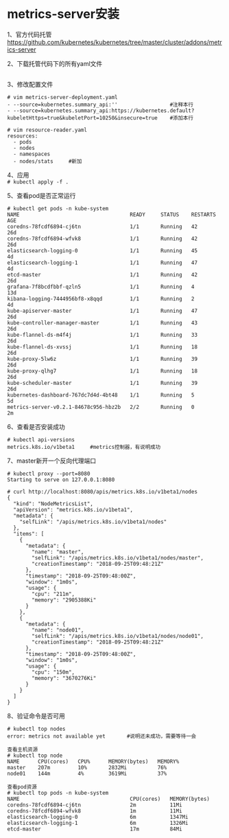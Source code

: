 metrics-server安装
====================
1、官方代码托管  
https://github.com/kubernetes/kubernetes/tree/master/cluster/addons/metrics-server  

2、下载托管代码下的所有yaml文件  
``` # for file in auth-delegator.yaml auth-reader.yaml metrics-apiservice.yaml metrics-server-deployment.yaml metrics-server-service.yaml resource-reader.yaml;do wget https://raw.githubusercontent.com/kubernetes/kubernetes/release-1.11/cluster/addons/metrics-server/$file; done
 ``` 

3、修改配置文件  
```
# vim metrics-server-deployment.yaml
- --source=kubernetes.summary_api:''                 #注释本行
- --source=kubernetes.summary_api:https://kubernetes.default?kubeletHttps=true&kubeletPort=10250&insecure=true    #添加本行

# vim resource-reader.yaml
resources:
  - pods
  - nodes
  - namespaces
  - nodes/stats     #新加
```  

4、应用  
``` # kubectl apply -f . ```  

5、查看pod是否正常运行  
```
# kubectl get pods -n kube-system
NAME                                    READY     STATUS    RESTARTS   AGE
coredns-78fcdf6894-cj6tn                1/1       Running   42         26d
coredns-78fcdf6894-wfvk8                1/1       Running   42         26d
elasticsearch-logging-0                 1/1       Running   45         4d
elasticsearch-logging-1                 1/1       Running   47         4d
etcd-master                             1/1       Running   42         26d
grafana-7f8bcdfbbf-qzln5                1/1       Running   4          13d
kibana-logging-7444956bf8-x8qqd         1/1       Running   2          4d
kube-apiserver-master                   1/1       Running   47         26d
kube-controller-manager-master          1/1       Running   43         26d
kube-flannel-ds-m4f4j                   1/1       Running   33         26d
kube-flannel-ds-xvssj                   1/1       Running   18         26d
kube-proxy-5lw6z                        1/1       Running   39         26d
kube-proxy-qlhg7                        1/1       Running   18         26d
kube-scheduler-master                   1/1       Running   39         26d
kubernetes-dashboard-767dc7d4d-4bt48    1/1       Running   5          5d
metrics-server-v0.2.1-84678c956-hbz2b   2/2       Running   0          2m
```  

6、查看是否安装成功  
```
# kubectl api-versions
metrics.k8s.io/v1beta1     #metrics控制器，有说明成功 
```  

7、master新开一个反向代理端口  
```
# kubectl proxy --port=8080
Starting to serve on 127.0.0.1:8080

# curl http://localhost:8080/apis/metrics.k8s.io/v1beta1/nodes
{
  "kind": "NodeMetricsList",
  "apiVersion": "metrics.k8s.io/v1beta1",
  "metadata": {
    "selfLink": "/apis/metrics.k8s.io/v1beta1/nodes"
  },
  "items": [
    {
      "metadata": {
        "name": "master",
        "selfLink": "/apis/metrics.k8s.io/v1beta1/nodes/master",
        "creationTimestamp": "2018-09-25T09:48:21Z"
      },
      "timestamp": "2018-09-25T09:48:00Z",
      "window": "1m0s",
      "usage": {
        "cpu": "211m",
        "memory": "2905388Ki"
      }
    },
    {
      "metadata": {
        "name": "node01",
        "selfLink": "/apis/metrics.k8s.io/v1beta1/nodes/node01",
        "creationTimestamp": "2018-09-25T09:48:21Z"
      },
      "timestamp": "2018-09-25T09:48:00Z",
      "window": "1m0s",
      "usage": {
        "cpu": "150m",
        "memory": "3670276Ki"
      }
    }
  ]
}
```  

8、验证命令是否可用  
```
# kubectl top nodes    
error: metrics not available yet       #说明还未成功，需要等待一会

查看主机资源
# kubectl top node
NAME      CPU(cores)   CPU%      MEMORY(bytes)   MEMORY%   
master    207m         10%       2832Mi          76%       
node01    144m         4%        3619Mi          37% 

查看pod资源
# kubectl top pods -n kube-system
NAME                                    CPU(cores)   MEMORY(bytes)   
coredns-78fcdf6894-cj6tn                2m           11Mi            
coredns-78fcdf6894-wfvk8                1m           11Mi            
elasticsearch-logging-0                 6m           1347Mi          
elasticsearch-logging-1                 6m           1326Mi          
etcd-master                             17m          84Mi            
```  
